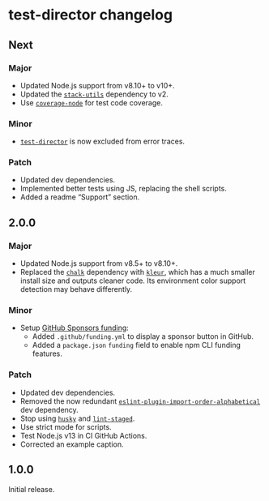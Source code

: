 # test-director changelog

## Next

### Major

- Updated Node.js support from v8.10+ to v10+.
- Updated the [`stack-utils`](https://npm.im/stack-utils) dependency to v2.
- Use [`coverage-node`](https://npm.im/coverage-node) for test code coverage.

### Minor

- [`test-director`](https://npm.im/test-director) is now excluded from error traces.

### Patch

- Updated dev dependencies.
- Implemented better tests using JS, replacing the shell scripts.
- Added a readme “Support” section.

## 2.0.0

### Major

- Updated Node.js support from v8.5+ to v8.10+.
- Replaced the [`chalk`](https://npm.im/chalk) dependency with [`kleur`](https://npm.im/kleur), which has a much smaller install size and outputs cleaner code. Its environment color support detection may behave differently.

### Minor

- Setup [GitHub Sponsors funding](https://github.com/sponsors/jaydenseric):
  - Added `.github/funding.yml` to display a sponsor button in GitHub.
  - Added a `package.json` `funding` field to enable npm CLI funding features.

### Patch

- Updated dev dependencies.
- Removed the now redundant [`eslint-plugin-import-order-alphabetical`](https://npm.im/eslint-plugin-import-order-alphabetical) dev dependency.
- Stop using [`husky`](https://npm.im/husky) and [`lint-staged`](https://npm.im/lint-staged).
- Use strict mode for scripts.
- Test Node.js v13 in CI GitHub Actions.
- Corrected an example caption.

## 1.0.0

Initial release.
